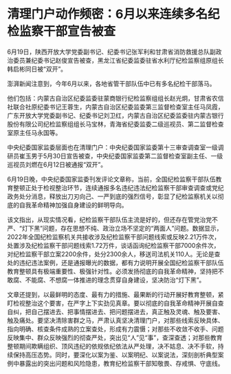

# 清理门户动作频密：6月以来连续多名纪检监察干部宣告被查

6月19日，陕西开放大学党委副书记、纪委书记张军利和甘肃省消防救援总队副政治委员兼纪委书记赵俊宣告被查，黑龙江省纪委监委驻省水利厅纪检监察组原组长韩启彬同日被“双开”。

澎湃新闻注意到，今年6月以来，各地省管干部队伍中已有多名纪检干部落马。

他们包括：内蒙古自治区纪委监委驻蒙商银行纪检监察组组长赵光炯，甘肃省农信社联合社原纪委书记王蓉生，内蒙古自治区纪委监委第三监督检查室主任马凤霞，广东开放大学党委副书记、纪委书记刘卫红，内蒙古自治区纪委监委驻内蒙古银行股份有限公司纪检监察组组长马宝林，青海省纪委监委二级巡视员、第二监督检查室原主任马永国等。

中央纪委国家监委层面也在清理门户：中央纪委国家监委第十三审查调查室一级调研员崔玉男于5月30日宣告被查，中央纪委国家监委第二监督检查室副主任、一级巡视员刘燃在6月12日被通报“双开”。

6月19日晚，中央纪委国家监委刊发评论文章称，当前，全国纪检监察干部队伍教育整顿正处于检视整治环节，连续通报多名违纪违法纪检监察干部审查调查或党纪政务处分消息，释放出刀刃向己、一严到底的强烈信号，彰显了纪检监察机关以彻底的自我革命精神加强自身建设的鲜明导向。

该文指出，从现实情况看，纪检监察干部队伍主流是好的，但还存在管党治党不严、“灯下黑”问题，存在思想不纯、政治立场不坚定的“两面人”问题。数据显示，2022年全国纪检监察机关共接收涉及纪检监察干部问题线索或反映2.21万件次，处置涉及纪检监察干部问题线索1.72万件，谈话函询纪检监察干部7000余件次，对纪检监察干部立案2200余件，处分2300余人，移送司法机关110人。无论是查处的违纪违法案例，还是通报曝光的数据，都有力说明开展全国纪检监察干部队伍教育整顿具有极端重要性、极强针对性。必须发扬彻底的自我革命精神，坚持把不敢腐、不能腐、不想腐一体推进的理念贯穿自身建设，坚决防治“灯下黑”。

文章还提到，以最鲜明的态度、最有力的措施、最果断的行动开展好教育整顿，紧盯检视整治这个要害，在严字上下实劲见真章。要以彻底的自我革命精神开展自查自纠，把自己摆进去、把事情摆进去、把问题摆进去，真正触及灵魂、触及要害、触及痛处。要坚决清除害群之马，严肃认真坚决清理门户，对那些线索反映具体、指向明确、核查条件成熟的立案查处，形成有力震慑；对那些不收敛不收手、问题反映集中、群众反映强烈的彻查严处，突出见“人”见“事”，查深查透；对那些教育整顿期间欺瞒组织、顶风违纪的依规依纪依法从严处理，决不姑息、决不手软，持续保持高压态势。同时，要深化以案为鉴、以案明纪、以案说法，深刻剖析典型案例中暴露出的突出问题和风险隐患，教育纪检监察干部知敬畏、存戒惧、守底线。

